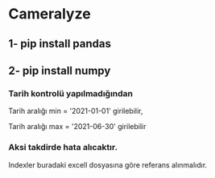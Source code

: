 # Cameralyze

## 1- pip install pandas
## 2- pip install numpy

### Tarih kontrolü yapılmadığından

Tarih aralığı min = '2021-01-01' girilebilir,

Tarih aralığı max = '2021-06-30' girilebilir

### Aksi takdirde hata alıcaktır.

Indexler buradaki excell dosyasına göre referans alınmalıdır.

